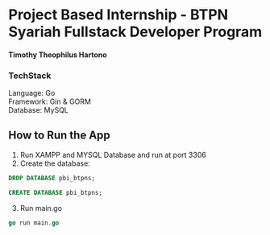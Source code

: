
# Project Based Internship - BTPN Syariah Fullstack Developer Program

#### Timothy Theophilus Hartono

### TechStack
Language: Go\
Framework: Gin & GORM\
Database: MySQL

## How to Run the App
1. Run XAMPP and MYSQL Database and run at port 3306
2. Create the database:
```sql
DROP DATABASE pbi_btpns;

CREATE DATABASE pbi_btpns;
```
3. Run main.go
```go
go run main.go
```